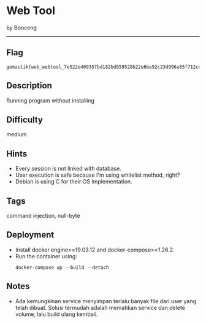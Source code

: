 # Web Tool

by Bonceng

---

## Flag

```
gemastik{web_webtool_7e522e409357bd182bd958528b22e6be92c23d996a85f712cd62}
```

## Description
Running program without installing

## Difficulty
medium

## Hints
* Every session is not linked with database.
* User execution is safe because I'm using whitelist method, right?
* Debian is using C for their OS implementation.

## Tags
command injection, null-byte

## Deployment
- Install docker engine>=19.03.12 and docker-compose>=1.26.2.
- Run the container using:
    ```
    docker-compose up --build --detach
    ```

## Notes
- Ada kemungkinan service menyimpan terlalu banyak file dari user yang telah dibuat. Solusi termudah adalah mematikan service dan delete volume, lalu build ulang kembali.